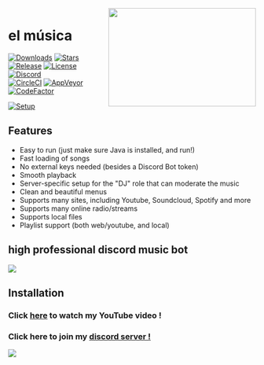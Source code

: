 <img align="right" src="https://github.com/mrmotchy/stuff/blob/main/4K-monkey-minimalism-7680x4920-WallpaperHook.com-HD-scaled.jpg" height="200" width="300">

# el música

[![Downloads](https://img.shields.io/github/downloads/jagrosh/MusicBot/total.svg)](https://discord.gg/9ZrzNkzeN4)
[![Stars](https://img.shields.io/github/stars/jagrosh/MusicBot.svg)](https://discord.gg/9ZrzNkzeN4)
[![Release](https://img.shields.io/github/release/jagrosh/MusicBot.svg)](https://discord.gg/9ZrzNkzeN4)
[![License](https://img.shields.io/github/license/jagrosh/MusicBot.svg)](https://discord.gg/9ZrzNkzeN4)
[![Discord](https://discordapp.com/api/guilds/147698382092238848/widget.png)](https://discord.gg/9ZrzNkzeN4)<br>
[![CircleCI](https://img.shields.io/circleci/project/github/jagrosh/MusicBot/master.svg)](https://discord.gg/9ZrzNkzeN4)
[![AppVeyor](https://ci.appveyor.com/api/projects/status/gdu6nyte5psj6xfk/branch/master?svg=true)](https://discord.gg/9ZrzNkzeN4)
[![CodeFactor](https://www.codefactor.io/repository/github/jagrosh/musicbot/badge)](https://discord.gg/9ZrzNkzeN4)

[![Setup](http://i.imgur.com/VvXYp5j.png)](https://www.youtube.com/channel/UCmkPzf-eAJsiuCh-5kz4Abw)

## Features
  * Easy to run (just make sure Java is installed, and run!)
  * Fast loading of songs
  * No external keys needed (besides a Discord Bot token)
  * Smooth playback
  * Server-specific setup for the "DJ" role that can moderate the music
  * Clean and beautiful menus
  * Supports many sites, including Youtube, Soundcloud, Spotify and more
  * Supports many online radio/streams
  * Supports local files
  * Playlist support (both web/youtube, and local)
  
## high professional discord music bot 

![](https://github.com/mrmotchy/stuff/blob/main/Unbenannt.PNG)

## Installation


 ### Click [here](https://) to watch my YouTube video !


 ### Click here to join my [discord server !](https://discord.gg/9ZrzNkzeN4)

![](https://github.com/mrmotchy/stuff/blob/main/Unben111annt.PNG)
